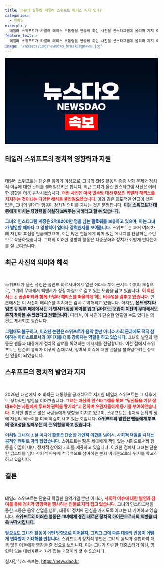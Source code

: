 ```yaml
---
title: 의문의 실루엣 테일러 스위프트 해리스 지지 맞나?
categories:
  - 연예인
excerpt: >
  테일러 스위프트가 카멀라 해리스 부통령을 연상케 하는 사진을 인스타그램에 올리며 지지 여부에 대한 궁금증이 커지고 있다! 그의 정치적 표심과 영향력에 대한 관심이 집중되는 가운데, 스위프트의 선택은 누가 될까? 클릭하여 더 알아보세요!
feature_text: >
  테일러 스위프트가 카멀라 해리스 부통령을 연상케 하는 사진을 인스타그램에 올리며 지지 여부에 대한 궁금증이 커지고 있다! 그의 정치적 표심과 영향력에 대한 관심이 집중되는 가운데, 스위프트의 선택은 누가 될까? 클릭하여 더 알아보세요!
image: '/assets/img/newsdao_breakingnews.jpg'
---
```


<p><img src="/assets/img/newsdao_breakingnews.jpg" alt="firstkoreanews 속보" /></p>

<h2 data-ke-size="size26">테일러 스위프트의 정치적 영향력과 지원</h2>

<p data-ke-size="size16">&nbsp;</p>  

<p>테일러 스위프트는 단순한 음악가 이상으로, 그녀의 SNS 활동은 종종 사회 문제와 정치적 이슈에 대한 논의를 불러일으키곤 합니다. 최근 그녀가 올린 인스타그램 사진은 이러한 경향을 더욱 부각시켰습니다. <b><span style="color: #ee2323;">이번 사진은 미국 민주당 대선 후보인 카멀라 해리스를 지지하는 것이냐는 다양한 해석을 불러일으켰습니다.</span></b> 이와 같은 의도적인 언급이 있든 없든, 그녀의 발언과 행동이 정치적 의미를 지니는 것은 분명합니다. <b><span style="background-color: #21538527;">이는 스위프트가 대중에게 미치는 영향력을 여실히 보여주는 사례라고 할 수 있습니다.</span></b></p>

<p><b><span style="color: #1a5490;">그녀의 인스타그램 계정은 2억8200만 명을 넘는 팔로워를 보유하고 있으며, 이는 그녀가 발언할 때마다 그 영향력이 얼마나 강력한지를 보여줍니다.</span></b> 스위프트는 과거 여러 차례 자신의 표심을 언급해왔으며, 이는 많은 팬들에게 의미 있는 메시지를 전달하는 수단으로 작용하였습니다. 그녀의 이러한 경향과 행동은 대중문화와 정치가 어떻게 만나는지를 잘 보여줍니다.</p>

<h2 data-ke-size="size26">최근 사진의 의미와 해석</h2>

<p data-ke-size="size16">&nbsp;</p>  

<p>스위프트가 올린 사진은 폴란드 바르샤바에서 열린 에라스 투어 콘서트 이후의 모습으로, 그녀의 무대에서 백댄서가 정장 차림으로 걷고 있는 모습을 담고 있습니다. <b><span style="color: #ee2323;">이 백댄서는 긴 곱슬머리와 함께 카멀라 해리스를 떠올리게 하는 비주얼을 갖추고 있습니다.</span></b> 언론에서는 이 사진이 해리스를 지지하는 암시로 이해되고 있습니다. 하지만, <b><span style="background-color: #21538527;">샌드위치 타임즈 등 일부 매체에서는 이 댄서가 정장 바지를 입고 걸어가는 모습이 이전의 무대에서도 흔히 찾아볼 수 있었다고 전했습니다.</span></b> 따라서, 이 사진이 단순한 연출일 수도 있다는 의견도 제시되고 있습니다.</p>

<p><b><span style="color: #1a5490;">그럼에도 불구하고, 이러한 논란은 스위프트가 음악 뿐만 아니라 사회 문제에도 적극 참여하는 아티스트로서의 이미지를 더욱 강화하는 역할을 하고 있습니다.</span></b> 그녀의 발언과 행동은 팬들과 대중에게 정치적 참여를 독려하는 메시지를 전달합니다. 이런 점에서 스위프트는 단순히 음악가 이상의 존재로서, 정치적 이슈에 대한 관심을 불러일으키는 중요한 인물이 되었습니다.</p>

<h2 data-ke-size="size26">스위프트의 정치적 발언과 지지</h2>

<p data-ke-size="size16">&nbsp;</p>  

<p>2020년 대선에서 조 바이든 대통령을 공개적으로 지지한 테일러 스위프트는 그 이후에도 정치적인 발언을 이어왔습니다. <b><span style="color: #ee2323;">그녀는 자신의 인스타그램을 통해 “당신들을 가장 잘 대표하는 사람에게 투표해 권력을 맡기라”고 전하며 유권자들에게 동기를 부여하였습니다.</span></b> 이러한 발언은 많은 사람들에게 영향을 미치고 있으며, 스위프트는 정치적 논의의 장에 자신의 목소리를 더욱 확실히 내고 있는 것입니다. <b><span style="background-color: #21538527;">스위프트의 발언은 팬들에게 투표의 중요성을 일깨우는 데 큰 역할을 하고 있습니다.</span></b></p>

<p><b><span style="color: #1a5490;">이처럼 그녀의 소셜 미디어 활동은 단순한 개인적 의견을 넘어서, 사회적 책임을 다하는 공적인 행위로 자리 잡았습니다.</span></b> 스위프트는 젊은 세대에게 책임 있는 시민으로서의 행동을 이끌어 내며, 정치적 참여의 기회를 제공하고 있습니다. 이러한 점에서 그녀는 단순한 팝스타를 넘어 사회적 이슈에 적극적으로 참여하는 문화 아이콘으로의 위치를 확고히 하고 있습니다.</p>

<h2 data-ke-size="size26">결론</h2>

<p data-ke-size="size16">&nbsp;</p>  

<p>테일러 스위프트는 단순히 탁월한 음악가일 뿐만 아니라, <b><span style="color: #ee2323;">사회적 이슈에 대한 발언과 참여를 통해 정치적 영향력을 행사하는 인물로 자리 잡고 있습니다.</span></b> 그녀의 인스타그램을 통한 소통은 음악 산업을 넘어, 대중이 정치에 관심을 가지도록 이끄는 데 기여하고 있습니다. <b><span style="background-color: #21538527;">스위프트의 이러한 행동은 그녀에게 생긴 새로운 정치적 아이콘으로서의 역할을 더욱 부각시킵니다.</span></b></p>

<p><b><span style="color: #1a5490;">앞으로도 그녀의 활동이 어떤 방향으로 이어질지, 그리고 그에 따른 대중의 반응이 어떻게 변화할지 기대해볼 만합니다.</span></b> 스위프트의 정치적 발언은 그녀의 음악과 결합하여 더욱 많은 이들에게 영감을 줄 것으로 보입니다. 이는 그녀가 단순한 대중스타가 아닌, 영향력 있는 대변자로서 자리 잡는 과정이라 할 수 있습니다.</p>
실시간 뉴스 속보는, <a href="https://newsdao.kr" rel="dofollow">https://newsdao.kr</a>


